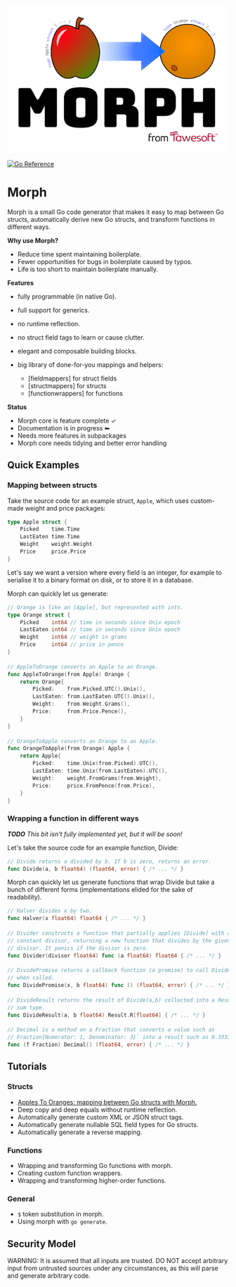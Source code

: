![Morph](morph.png)

[![Go Reference](https://pkg.go.dev/badge/github.com/tawesoft/morph#section-documentation.svg)](https://pkg.go.dev/github.com/tawesoft/morph#section-documentation)

Morph
=====

Morph is a small Go code generator that makes it easy to map between
Go structs, automatically derive new Go structs, and transform functions in 
different ways.


**Why use Morph?**

* Reduce time spent maintaining boilerplate.
* Fewer opportunities for bugs in boilerplate caused by typos.
* Life is too short to maintain boilerplate manually.


**Features**

 - fully programmable (in native Go).

 - full support for generics.

 - no runtime reflection.

 - no struct field tags to learn or cause clutter.

 - elegant and composable building blocks.

 - big library of done-for-you mappings and helpers:
   * [fieldmappers] for struct fields
   * [structmappers] for structs
   * [functionwrappers] for functions


**Status**

* Morph core is feature complete ✓
* Documentation is in progress ⬅
* Needs more features in subpackages
* Morph core needs tidying and better error handling


Quick Examples
--------------

### Mapping between structs

Take the source code for an example struct, `Apple`, which uses custom-made
weight and price packages:

```go
type Apple struct {
    Picked    time.Time
    LastEaten time.Time
    Weight    weight.Weight
    Price     price.Price
}
```

Let's say we want a version where every field is an integer, for example to 
serialise it to a binary format on disk, or to store it in a database.

Morph can quickly let us generate:

```go
// Orange is like an [Apple], but represented with ints.
type Orange struct {
    Picked    int64 // time in seconds since Unix epoch
    LastEaten int64 // time in seconds since Unix epoch
    Weight    int64 // weight in grams
    Price     int64 // price in pence
}

// AppleToOrange converts an Apple to an Orange.
func AppleToOrange(from Apple) Orange {
    return Orange{
        Picked:    from.Picked.UTC().Unix(),
        LastEaten: from.LastEaten.UTC().Unix(),
        Weight:    from.Weight.Grams(),
        Price:     from.Price.Pence(),
    }
}

// OrangeToApple converts an Orange to an Apple.
func OrangeToApple(from Orange) Apple {
    return Apple{
        Picked:    time.Unix(from.Picked).UTC(),
        LastEaten: time.Unix(from.LastEaten).UTC(),
        Weight:    weight.FromGrams(from.Weight),
        Price:     price.FromPence(from.Price),
    }
}
```

### Wrapping a function in different ways

***TODO*** *This bit isn't fully implemented yet, but it will be soon!*

Let's take the source code for an example function, Divide:

```go
// Divide returns a divided by b. If b is zero, returns an error.
func Divide(a, b float64) (float64, error) { /* ... */ }
```

Morph can quickly let us generate functions that wrap Divide but take a 
bunch of different forms (implementations elided for the sake of readability).

```go
// Halver divides x by two.
func Halver(x float64) float64 { /* ... */ }

// Divider constructs a function that partially applies [Divide] with a
// constant divisor, returning a new function that divides by the given
// divisor. It panics if the divisor is zero.
func Divider(divisor float64) func (a float64) float64 { /* ... */ }

// DividePromise returns a callback function (a promise) to call Divide(a, b) 
// when called.
func DividePromise(x, b float64) func () (float64, error) { /* ... */ }

// DivideResult returns the result of Divide(a,b) collected into a Result 
// sum type.
func DivideResult(a, b float64) Result.R[float64] { /* ... */ }

// Decimal is a method on a Fraction that converts a value such as
// Fraction{Numerator: 1, Denominator: 3}` into a result such as 0.3333.
func (f Fraction) Decimal() (float64, error) { /* ... */ }
```

Tutorials
---------

### Structs

* [Apples To Oranges: mapping between Go structs with Morph.]
* Deep copy and deep equals without runtime reflection.
* Automatically generate custom XML or JSON struct tags.
* Automatically generate nullable SQL field types for Go structs.
* Automatically generate a reverse mapping.

### Functions

* Wrapping and transforming Go functions with morph.
* Creating custom function wrappers.
* Wrapping and transforming higher-order functions.

### General

* `$` token substitution in morph.
* Using morph with `go generate`.


Security Model
--------------

WARNING: It is assumed that all inputs are trusted. DO NOT accept arbitrary
input from untrusted sources under any circumstances, as this will parse
and generate arbitrary code.


[Apples To Oranges: mapping between Go structs with Morph.]: doc/mapping-go-structs-with-morph.md
